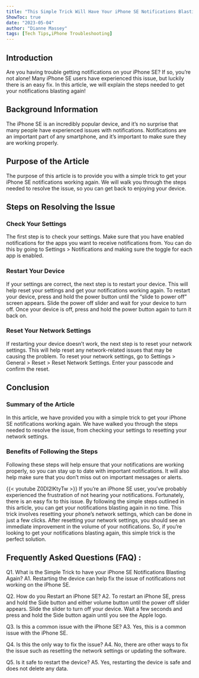 ```yaml
---
title: "This Simple Trick Will Have Your iPhone SE Notifications Blasting Again!"
ShowToc: true 
date: "2023-05-04"
author: "Dianne Massey" 
tags: [Tech Tips,iPhone Troubleshooting]
---
```

## Introduction 
Are you having trouble getting notifications on your iPhone SE? If so, you’re not alone! Many iPhone SE users have experienced this issue, but luckily there is an easy fix. In this article, we will explain the steps needed to get your notifications blasting again!

## Background Information
The iPhone SE is an incredibly popular device, and it’s no surprise that many people have experienced issues with notifications. Notifications are an important part of any smartphone, and it’s important to make sure they are working properly.

## Purpose of the Article
The purpose of this article is to provide you with a simple trick to get your iPhone SE notifications working again. We will walk you through the steps needed to resolve the issue, so you can get back to enjoying your device.

## Steps on Resolving the Issue

### Check Your Settings
The first step is to check your settings. Make sure that you have enabled notifications for the apps you want to receive notifications from. You can do this by going to Settings > Notifications and making sure the toggle for each app is enabled.

### Restart Your Device
If your settings are correct, the next step is to restart your device. This will help reset your settings and get your notifications working again. To restart your device, press and hold the power button until the “slide to power off” screen appears. Slide the power off slider and wait for your device to turn off. Once your device is off, press and hold the power button again to turn it back on.

### Reset Your Network Settings
If restarting your device doesn’t work, the next step is to reset your network settings. This will help reset any network-related issues that may be causing the problem. To reset your network settings, go to Settings > General > Reset > Reset Network Settings. Enter your passcode and confirm the reset.

## Conclusion

### Summary of the Article
In this article, we have provided you with a simple trick to get your iPhone SE notifications working again. We have walked you through the steps needed to resolve the issue, from checking your settings to resetting your network settings. 

### Benefits of Following the Steps
Following these steps will help ensure that your notifications are working properly, so you can stay up to date with important notifications. It will also help make sure that you don’t miss out on important messages or alerts.

{{< youtube Z0Dl2lKtyTw >}} 
If you’re an iPhone SE user, you’ve probably experienced the frustration of not hearing your notifications. Fortunately, there is an easy fix to this issue. By following the simple steps outlined in this article, you can get your notifications blasting again in no time. This trick involves resetting your phone’s network settings, which can be done in just a few clicks. After resetting your network settings, you should see an immediate improvement in the volume of your notifications. So, if you’re looking to get your notifications blasting again, this simple trick is the perfect solution.

## Frequently Asked Questions (FAQ) :
Q1. What is the Simple Trick to have your iPhone SE Notifications Blasting Again?
A1. Restarting the device can help fix the issue of notifications not working on the iPhone SE.

Q2. How do you Restart an iPhone SE?
A2. To restart an iPhone SE, press and hold the Side button and either volume button until the power off slider appears. Slide the slider to turn off your device. Wait a few seconds and press and hold the Side button again until you see the Apple logo.

Q3. Is this a common issue with the iPhone SE?
A3. Yes, this is a common issue with the iPhone SE.

Q4. Is this the only way to fix the issue?
A4. No, there are other ways to fix the issue such as resetting the network settings or updating the software.

Q5. Is it safe to restart the device?
A5. Yes, restarting the device is safe and does not delete any data.


